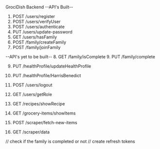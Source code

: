 GrociDish Backend
--API's Built--
1. POST /users/register 
2. POST /users/verifyUser
3. POST /users/authenticate
4. PUT  /users/update-password
5. GET /users/hasFamily
6. POST /family/createFamily
7. POST /family/joinFamily

--API's yet to be built--
8. GET /family/isComplete
9. PUT /family/complete

9. PUT /healthProfile/updateHealthProfile
10. PUT /healthProfile/HarrisBenedict

8. POST /users/logout
10. GET /users/getRole
11. GET /recipes/showRecipe
12. GET /grocery-items/showItems
7. POST /scraper/fetch-new-items
8. GET /scraper/data

// check if the family is completed or not
// create refresh tokens

